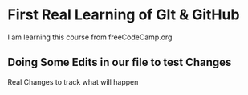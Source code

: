 # First Real Learning of GIt & GitHub 

I am learning this course from freeCodeCamp.org


## Doing Some Edits in our file to test Changes

Real Changes to track what will happen 